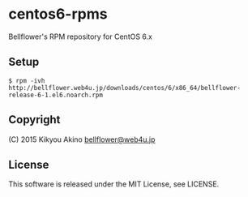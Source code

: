# centos6-rpms
Bellflower's RPM repository for CentOS 6.x

## Setup

```
$ rpm -ivh http://bellflower.web4u.jp/downloads/centos/6/x86_64/bellflower-release-6-1.el6.noarch.rpm
```

## Copyright
(C) 2015 Kikyou Akino <bellflower@web4u.jp>

## License
This software is released under the MIT License, see LICENSE.
